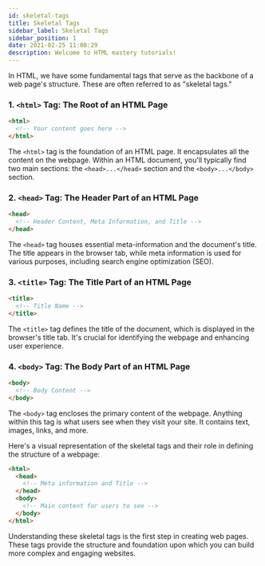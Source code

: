 ```yaml
---
id: skeletal-tags
title: Skeletal Tags
sidebar_label: Skeletal Tags
sidebar_position: 1
date: 2021-02-25 11:08:29
description: Welcome to HTML mastery tutorials!
---
```


In HTML, we have some fundamental tags that serve as the backbone of a web page's structure. These are often referred to as "skeletal tags."

### 1. `<html>` Tag: The Root of an HTML Page

```html
<html>
  <!-- Your content goes here -->
</html>
```

The `<html>` tag is the foundation of an HTML page. It encapsulates all the content on the webpage. Within an HTML document, you'll typically find two main sections: the `<head>...</head>` section and the `<body>...</body>` section.

### 2. `<head>` Tag: The Header Part of an HTML Page

```html
<head>
  <!-- Header Content, Meta Information, and Title -->
</head>
```

The `<head>` tag houses essential meta-information and the document's title. The title appears in the browser tab, while meta information is used for various purposes, including search engine optimization (SEO).

### 3. `<title>` Tag: The Title Part of an HTML Page

```html
<title>
  <!-- Title Name -->
</title>
```

The `<title>` tag defines the title of the document, which is displayed in the browser's title tab. It's crucial for identifying the webpage and enhancing user experience.

### 4. `<body>` Tag: The Body Part of an HTML Page

```html
<body>
  <!-- Body Content -->
</body>
```

The `<body>` tag encloses the primary content of the webpage. Anything within this tag is what users see when they visit your site. It contains text, images, links, and more.

Here's a visual representation of the skeletal tags and their role in defining the structure of a webpage:

```html title="index.html"
<html>
  <head>
    <!-- Meta information and Title -->
  </head>
  <body>
    <!-- Main content for users to see -->
  </body>
</html>
```

Understanding these skeletal tags is the first step in creating web pages. These tags provide the structure and foundation upon which you can build more complex and engaging websites.